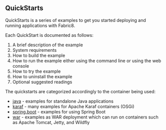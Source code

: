 ## QuickStarts

QuickStarts is a series of examples to get you started deploying and running applications with Fabric8.

Each QuickStart is documented as follows:

1. A brief description of the example
1. System requirements
1. How to build the example
1. How to run the example either using the command line or using the web console
1. How to try the example
1. How to uninstall the example
1. Optional suggested readings

The quickstarts are categorized accordingly to the container being used:

* [java](https://github.com/fabric8io/fabric8/tree/master/quickstarts/java) - examples for standalone Java applications
* [karaf](https://github.com/fabric8io/fabric8/tree/master/quickstarts/karaf) - many examples for Apache Karaf containers (OSGi)
* [spring.boot](https://github.com/fabric8io/fabric8/tree/master/quickstarts/spring.boot) - examples for using Spring Boot
* [war](https://github.com/fabric8io/fabric8/tree/master/quickstarts/war) - examples as WAR deployment which can run on containers such as Apache Tomcat, Jetty, and Wildfly

